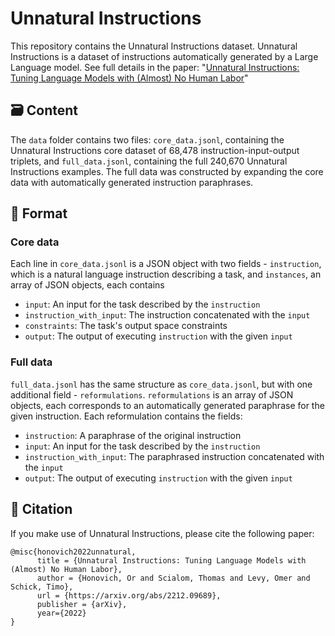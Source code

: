 # Unnatural Instructions

This repository contains the Unnatural Instructions dataset. Unnatural Instructions is a dataset of instructions automatically generated by a Large Language model.
See full details in the paper: "[Unnatural Instructions: Tuning Language Models with (Almost) No Human Labor](https://arxiv.org/abs/2212.09689)"

## 🗃️ Content
The `data` folder contains two files: `core_data.jsonl`, containing the Unnatural Instructions core dataset of 68,478 instruction-input-output triplets, and `full_data.jsonl`, containing the full 240,670 Unnatural Instructions examples. The full data was constructed by expanding the core data with automatically generated instruction paraphrases.

## 📄 Format
### Core data
Each line in `core_data.jsonl` is a JSON object with two fields - `instruction`, which is a natural language instruction describing a task, and `instances`, an array of JSON objects, each contains
- `input`: An input for the task described by the `instruction`
- `instruction_with_input`: The instruction concatenated with the `input`
- `constraints`: The task's output space constraints
- `output`: The output of executing `instruction` with the given `input`

### Full data
`full_data.jsonl` has the same structure as `core_data.jsonl`, but with one additional field - `reformulations`. `reformulations` is an array of JSON objects, each corresponds to an automatically generated paraphrase for the given instruction. Each reformulation contains the fields:
- `instruction`: A paraphrase of the original instruction
- `input`: An input for the task described by the `instruction`
- `instruction_with_input`: The paraphrased instruction concatenated with the `input`
- `output`: The output of executing `instruction` with the given `input`

## 📘 Citation
If you make use of Unnatural Instructions, please cite the following paper:
```
@misc{honovich2022unnatural,
      title = {Unnatural Instructions: Tuning Language Models with (Almost) No Human Labor},
      author = {Honovich, Or and Scialom, Thomas and Levy, Omer and Schick, Timo},
      url = {https://arxiv.org/abs/2212.09689},
      publisher = {arXiv},
      year={2022}
}
```
